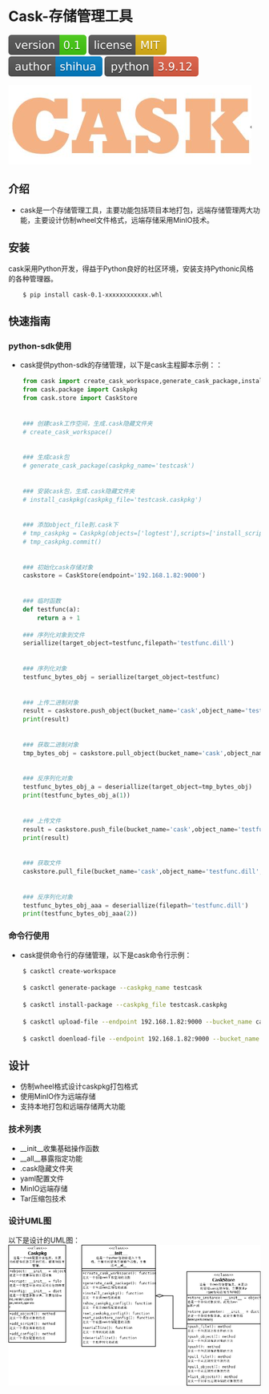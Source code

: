 # Cask-存储管理工具

![shields_version](/static/shields_version.svg)    ![shields_license](/static/shields_license.svg)    ![shields_author](/static/shields_author.svg)    ![shiedls_python](/static/shields_python.svg)

![casksymbol](/static/casksymbol.JPG)

## 介绍
+ cask是一个存储管理工具，主要功能包括项目本地打包，远端存储管理两大功能，主要设计仿制wheel文件格式，远端存储采用MinIO技术。


## 安装
cask采用Python开发，得益于Python良好的社区环境，安装支持Pythonic风格的各种管理器。
```
	$ pip install cask-0.1-xxxxxxxxxxxx.whl
```


## 快速指南

### python-sdk使用
+ cask提供python-sdk的存储管理，以下是cask主程脚本示例：：

```python
	from cask import create_cask_workspace,generate_cask_package,install_caskpkg,seriallize,deseriallize
	from cask.package import Caskpkg
	from cask.store import CaskStore


	### 创建cask工作空间，生成.cask隐藏文件夹
	# create_cask_workspace()


	### 生成cask包
	# generate_cask_package(caskpkg_name='testcask')


	### 安装cask包，生成.cask隐藏文件夹
	# install_caskpkg(caskpkg_file='testcask.caskpkg')


	### 添加object_file到.cask下
	# tmp_caskpkg = Caskpkg(objects=['logtest'],scripts=['install_script.sh'],configs=['test.yaml'])
	# tmp_caskpkg.commit()


	### 初始化cask存储对象               
	caskstore = CaskStore(endpoint='192.168.1.82:9000')


	### 临时函数
	def testfunc(a):
	    return a + 1

	### 序列化对象到文件
	seriallize(target_object=testfunc,filepath='testfunc.dill')


	### 序列化对象
	testfunc_bytes_obj = seriallize(target_object=testfunc)


	### 上传二进制对象
	result = caskstore.push_object(bucket_name='cask',object_name='testfunc',bytes_obj=testfunc_bytes_obj)
	print(result)


	### 获取二进制对象
	tmp_bytes_obj = caskstore.pull_object(bucket_name='cask',object_name='testfunc')


	### 反序列化对象
	testfunc_bytes_obj_a = deseriallize(target_object=tmp_bytes_obj)
	print(testfunc_bytes_obj_a(1))


	### 上传文件
	result = caskstore.push_file(bucket_name='cask',object_name='testfunc.dill',file_path='testfunc.dill')
	print(result)


	### 获取文件
	caskstore.pull_file(bucket_name='cask',object_name='testfunc.dill',file_path='testfunc.dill')


	### 反序列化对象
	testfunc_bytes_obj_aaa = deseriallize(filepath='testfunc.dill')
	print(testfunc_bytes_obj_aaa(2))
```

### 命令行使用
+ cask提供命令行的存储管理，以下是cask命令行示例：
```bash
	$ caskctl create-workspace

	$ caskctl generate-package --caskpkg_name testcask

	$ caskctl install-package --caskpkg_file testcask.caskpkg

	$ caskctl upload-file --endpoint 192.168.1.82:9000 --bucket_name cask --object_name test.yaml --file_path test.yaml  

	$ caskctl doenload-file --endpoint 192.168.1.82:9000 --bucket_name cask --object_name test.yaml --file_path test.yaml
```

## 设计
+ 仿制wheel格式设计caskpkg打包格式
+ 使用MinIO作为远端存储
+ 支持本地打包和远端存储两大功能

### 技术列表
+ __init__收集基础操作函数
+ __all__暴露指定功能
+ .cask隐藏文件夹
+ yaml配置文件
+ MinIO远端存储
+ Tar压缩包技术


### 设计UML图
以下是设计的UML图：
![caskuml](/static/caskUML.png)

